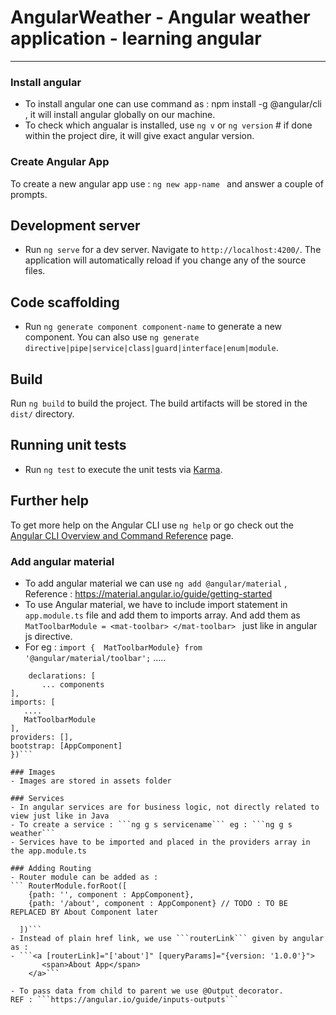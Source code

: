 # AngularWeather - Angular weather application - learning angular
----------------

### Install angular
- To install angular one can use command as : npm install -g @angular/cli , it will install angular globally on our machine.
- To check which angualar is installed, use ```ng v``` or ```ng version``` # if done within the project dire, it will give exact angular version.

### Create Angular App
To create a new angular app use : ```ng new app-name ``` and answer a couple of prompts.

## Development server
- Run `ng serve` for a dev server. Navigate to `http://localhost:4200/`. The application will automatically reload if you change any of the source files.

## Code scaffolding
- Run `ng generate component component-name` to generate a new component. You can also use `ng generate directive|pipe|service|class|guard|interface|enum|module`.

## Build
Run `ng build` to build the project. The build artifacts will be stored in the `dist/` directory.

## Running unit tests
- Run `ng test` to execute the unit tests via [Karma](https://karma-runner.github.io).

## Further help
To get more help on the Angular CLI use `ng help` or go check out the [Angular CLI Overview and Command Reference](https://angular.io/cli) page.

### Add angular material  
- To add angular material we can use ```ng add @angular/material```   , Reference : https://material.angular.io/guide/getting-started
- To use Angular material, we have to include import statement in `app.module.ts` file and add them to imports array. And add them as 
 ```MatToolbarModule = <mat-toolbar> </mat-toolbar> ``` just like in angular js directive.
 - For eg : 
  ```import {  MatToolbarModule} from '@angular/material/toolbar';```
  .....
  ```@NgModule({
      declarations: [
         ... components
  ],
  imports: [
     ....
     MatToolbarModule
  ],
  providers: [],
  bootstrap: [AppComponent]
})```

### Images
- Images are stored in assets folder

### Services
- In angular services are for business logic, not directly related to view just like in Java
- To create a service : ```ng g s servicename``` eg : ```ng g s weather```
- Services have to be imported and placed in the providers array in the app.module.ts

### Adding Routing
- Router module can be added as : 
``` RouterModule.forRoot([
      {path: '', component : AppComponent},
      {path: '/about', component : AppComponent} // TODO : TO BE REPLACED BY About Component later
    
    ])```
- Instead of plain href link, we use ```routerLink``` given by angular as :
- ```<a [routerLink]="['about']" [queryParams]="{version: '1.0.0'}">
         <span>About App</span>
      </a>```

- To pass data from child to parent we use @Output decorator. 
  REF : ```https://angular.io/guide/inputs-outputs```

